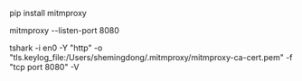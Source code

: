 pip install mitmproxy

mitmproxy --listen-port 8080

<!--手机 http://mitm.it  安装证书 并信任 -->

tshark -i en0 -Y "http" -o "tls.keylog_file:/Users/shemingdong/.mitmproxy/mitmproxy-ca-cert.pem" -f "tcp port 8080" -V
